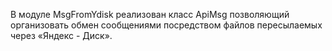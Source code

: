 В модуле MsgFromYdisk реализован класс ApiMsg позволяющий организовать обмен сообщениями посредством файлов пересылаемых через «Яндекс - Диск».
